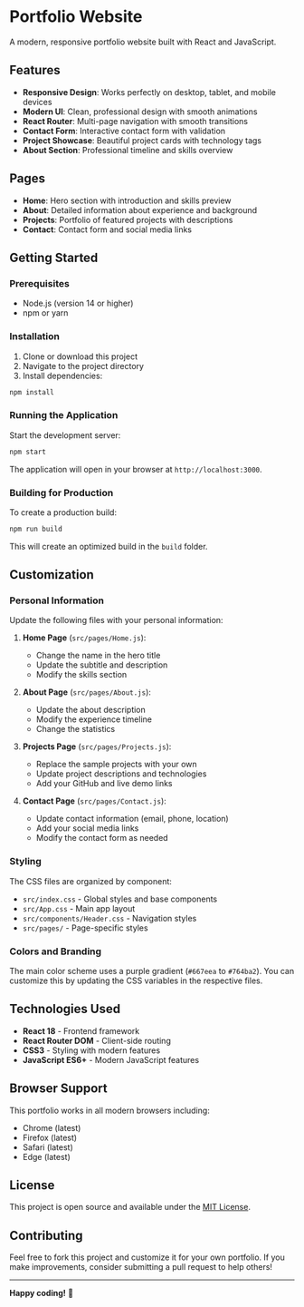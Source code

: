 # Portfolio Website

A modern, responsive portfolio website built with React and JavaScript.

## Features

- **Responsive Design**: Works perfectly on desktop, tablet, and mobile devices
- **Modern UI**: Clean, professional design with smooth animations
- **React Router**: Multi-page navigation with smooth transitions
- **Contact Form**: Interactive contact form with validation
- **Project Showcase**: Beautiful project cards with technology tags
- **About Section**: Professional timeline and skills overview

## Pages

- **Home**: Hero section with introduction and skills preview
- **About**: Detailed information about experience and background
- **Projects**: Portfolio of featured projects with descriptions
- **Contact**: Contact form and social media links

## Getting Started

### Prerequisites

- Node.js (version 14 or higher)
- npm or yarn

### Installation

1. Clone or download this project
2. Navigate to the project directory
3. Install dependencies:

```bash
npm install
```

### Running the Application

Start the development server:

```bash
npm start
```

The application will open in your browser at `http://localhost:3000`.

### Building for Production

To create a production build:

```bash
npm run build
```

This will create an optimized build in the `build` folder.

## Customization

### Personal Information

Update the following files with your personal information:

1. **Home Page** (`src/pages/Home.js`):
   - Change the name in the hero title
   - Update the subtitle and description
   - Modify the skills section

2. **About Page** (`src/pages/About.js`):
   - Update the about description
   - Modify the experience timeline
   - Change the statistics

3. **Projects Page** (`src/pages/Projects.js`):
   - Replace the sample projects with your own
   - Update project descriptions and technologies
   - Add your GitHub and live demo links

4. **Contact Page** (`src/pages/Contact.js`):
   - Update contact information (email, phone, location)
   - Add your social media links
   - Modify the contact form as needed

### Styling

The CSS files are organized by component:
- `src/index.css` - Global styles and base components
- `src/App.css` - Main app layout
- `src/components/Header.css` - Navigation styles
- `src/pages/` - Page-specific styles

### Colors and Branding

The main color scheme uses a purple gradient (`#667eea` to `#764ba2`). You can customize this by updating the CSS variables in the respective files.

## Technologies Used

- **React 18** - Frontend framework
- **React Router DOM** - Client-side routing
- **CSS3** - Styling with modern features
- **JavaScript ES6+** - Modern JavaScript features

## Browser Support

This portfolio works in all modern browsers including:
- Chrome (latest)
- Firefox (latest)
- Safari (latest)
- Edge (latest)

## License

This project is open source and available under the [MIT License](LICENSE).

## Contributing

Feel free to fork this project and customize it for your own portfolio. If you make improvements, consider submitting a pull request to help others!

---

**Happy coding!** 🚀
